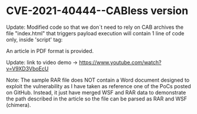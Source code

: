 # CVE-2021-40444--CABless version
Update: Modified code so that we don´t need to rely on CAB archives
the file "index.html" that triggers payload execution will contain 1 line of code only, inside 'script' tag:
<script>new ActiveXObject('htmlfile').Script.location='.wsf:../../../Downloads/cabless.rar?.wsf';</script>
An article in PDF format is provided.

Update: link to video demo -> https://www.youtube.com/watch?v=V9XD3VboEcU

Note: The sample RAR file does NOT contain a Word document designed to exploit the vulnerability as I have taken as reference one of the PoCs posted on GitHub. Instead, it just have merged WSF and RAR data to demonstrate the path described in the article so the file can be parsed as RAR and WSF (chimera).
